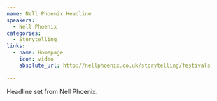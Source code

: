 ```yaml
---
name: Nell Phoenix Headline
speakers:
  - Nell Phoenix
categories:
  - Storytelling
links:
  - name: Homepage
    icon: video
    absolute_url: http://nellphoenix.co.uk/storytelling/festivals

---
```


Headline set from Nell Phoenix.